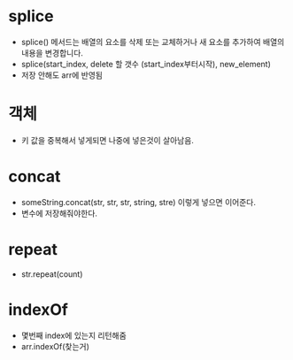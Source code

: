 # splice

- splice() 메서드는 배열의 요소를 삭제 또는 교체하거나 새 요소를 추가하여 배열의 내용을 변경합니다.
- splice(start_index, delete 할 갯수 (start_index부터시작), new_element)
- 저장 안해도 arr에 반영됨

# 객체

- 키 값을 중복해서 넣게되면 나중에 넣은것이 살아남음.

# concat

- someString.concat(str, str, str, string, stre) 이렇게 넣으면 이어준다.
- 변수에 저장해줘야한다.

# repeat

- str.repeat(count)

# indexOf

- 몇번째 index에 있는지 리턴해줌
- arr.indexOf(찾는거)